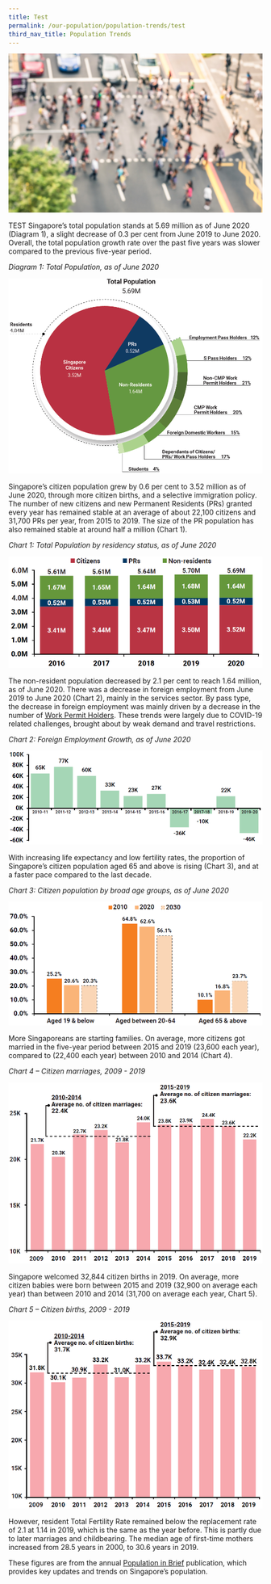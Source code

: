 ```yaml
---
title: Test
permalink: /our-population/population-trends/test
third_nav_title: Population Trends
---
```


![Pedestrians aerial view](/images/stock-image-6.jpg)

TEST Singapore’s total population stands at 5.69 million as of June 2020 (Diagram 1), a slight decrease of 0.3 per cent from June 2019 to June 2020. Overall, the total population growth rate over the past five years was slower compared to the previous five-year period.

*Diagram 1: Total Population, as of June 2020*

![Diagram 1](/images/diagram-1-total-population.PNG)

Singapore’s citizen population grew by 0.6 per cent to 3.52 million as of June 2020, through more citizen births, and a selective immigration policy. The number of new citizens and new Permanent Residents (PRs) granted every year has remained stable at an average of about 22,100 citizens and 31,700 PRs per year, from 2015 to 2019. The size of the PR population has also remained stable at around half a million (Chart 1).

*Chart 1: Total Population by residency status, as of June 2020*

![Chart 1](/images/chart-1-total-population.PNG)

The non-resident population decreased by 2.1 per cent to reach 1.64 million, as of June 2020. There was a decrease in foreign employment from June 2019 to June 2020 (Chart 2), mainly in the services sector. By pass type, the decrease in foreign employment was mainly driven by a decrease in the number of [Work Permit Holders](https://www.mom.gov.sg/passes-and-permits/work-permit-for-foreign-worker/key-facts). These trends were largely due to COVID-19 related challenges, brought about by weak demand and travel restrictions.

*Chart 2: Foreign Employment Growth, as of June 2020*

![Chart 2](/images/chart-2-foreign-employment-growth.PNG)

With increasing life expectancy and low fertility rates, the proportion of Singapore’s citizen population aged 65 and above is rising (Chart 3), and at a faster pace compared to the last decade.

*Chart 3: Citizen population by broad age groups, as of June 2020*

![Chart 3](/images/chart-3-citizen-population.PNG)

More Singaporeans are starting families. On average, more citizens got married in the five-year period between 2015 and 2019 (23,600 each year), compared to (22,400 each year) between 2010 and 2014 (Chart 4).

*Chart 4 – Citizen marriages, 2009 - 2019*

![Chart 4](/images/chart-4-citizen-marriages.PNG)

Singapore welcomed 32,844 citizen births in 2019. On average, more citizen babies were born between 2015 and 2019 (32,900 on average each year) than between 2010 and 2014 (31,700 on average each year, Chart 5).

*Chart 5 – Citizen births, 2009 - 2019*

![Chart 5](/images/chart-5-citizen-births.PNG)

However, resident Total Fertility Rate remained below the replacement rate of 2.1 at 1.14 in 2019, which is the same as the year before. This is partly due to later marriages and childbearing. The median age of first-time mothers increased from 28.5 years in 2000, to 30.6 years in 2019.

These figures are from the annual [Population in Brief](/media-centre/publications/population-in-brief) publication, which provides key updates and trends on Singapore’s population.

